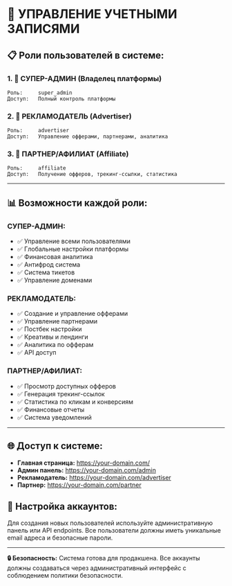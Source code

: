 # 🔐 УПРАВЛЕНИЕ УЧЕТНЫМИ ЗАПИСЯМИ

## 📋 Роли пользователей в системе:

### 1. 👑 СУПЕР-АДМИН (Владелец платформы)
```
Роль:     super_admin
Доступ:   Полный контроль платформы
```

### 2. 📢 РЕКЛАМОДАТЕЛЬ (Advertiser) 
```
Роль:     advertiser
Доступ:   Управление офферами, партнерами, аналитика
```

### 3. 🤝 ПАРТНЕР/АФИЛИАТ (Affiliate)
```
Роль:     affiliate  
Доступ:   Получение офферов, трекинг-ссылки, статистика
```

---

## 📊 Возможности каждой роли:

### СУПЕР-АДМИН:
- ✅ Управление всеми пользователями
- ✅ Глобальные настройки платформы
- ✅ Финансовая аналитика
- ✅ Антифрод система
- ✅ Система тикетов
- ✅ Управление доменами

### РЕКЛАМОДАТЕЛЬ:
- ✅ Создание и управление офферами
- ✅ Управление партнерами  
- ✅ Постбек настройки
- ✅ Креативы и лендинги
- ✅ Аналитика по офферам
- ✅ API доступ

### ПАРТНЕР/АФИЛИАТ:
- ✅ Просмотр доступных офферов
- ✅ Генерация трекинг-ссылок
- ✅ Статистика по кликам и конверсиям
- ✅ Финансовые отчеты
- ✅ Система уведомлений

---

## 🌐 Доступ к системе:

- **Главная страница:** https://your-domain.com/
- **Админ панель:** https://your-domain.com/admin  
- **Рекламодатель:** https://your-domain.com/advertiser
- **Партнер:** https://your-domain.com/partner

## 🔧 Настройка аккаунтов:

Для создания новых пользователей используйте административную панель или API endpoints. Все пользователи должны иметь уникальные email адреса и безопасные пароли.

---
**🔒 Безопасность:** Система готова для продакшена. Все аккаунты должны создаваться через административный интерфейс с соблюдением политики безопасности.